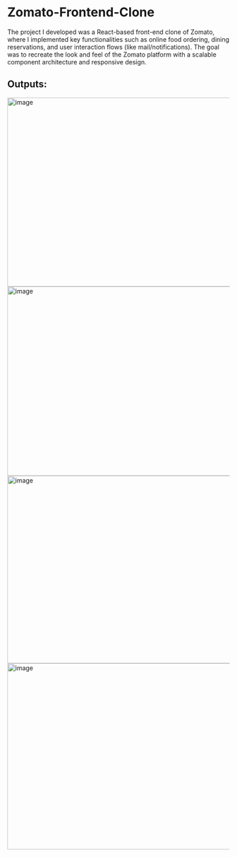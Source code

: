 # Zomato-Frontend-Clone
The project I developed was a React-based front-end clone of Zomato, where I implemented key functionalities such as online food ordering, dining reservations, and user interaction flows (like mail/notifications). The goal was to recreate the look and feel of the Zomato platform with a scalable component architecture and responsive design.


## Outputs:


<img width="942" height="427" alt="image" src="https://github.com/user-attachments/assets/89b93201-2018-401d-a97f-4c56b3c81c96" />
<img width="934" height="428" alt="image" src="https://github.com/user-attachments/assets/23ccd3e8-ff45-4d51-b881-6676fd15bf6e" />
<img width="949" height="424" alt="image" src="https://github.com/user-attachments/assets/0a2f6791-10d7-45cf-9f4e-f13ae63c72ee" />
<img width="922" height="421" alt="image" src="https://github.com/user-attachments/assets/83dc58ca-2fe9-49b8-bd83-634a1816f4f2" />
